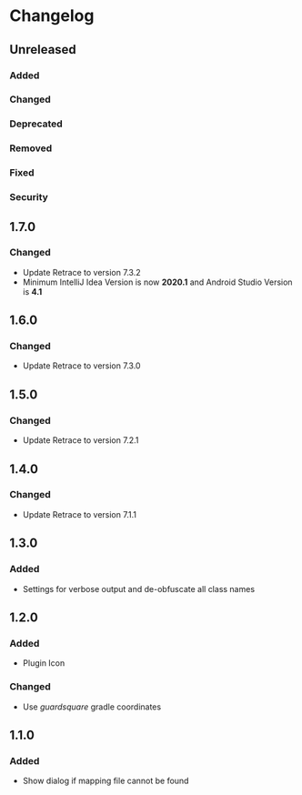 # Changelog

## Unreleased

### Added

### Changed

### Deprecated

### Removed

### Fixed

### Security

## 1.7.0

### Changed
- Update Retrace to version 7.3.2
- Minimum IntelliJ Idea Version is now **2020.1** and Android Studio Version is **4.1**

## 1.6.0

### Changed
- Update Retrace to version 7.3.0

## 1.5.0

### Changed
- Update Retrace to version 7.2.1

## 1.4.0

### Changed
- Update Retrace to version 7.1.1

## 1.3.0

### Added
- Settings for verbose output and de-obfuscate all class names

## 1.2.0

### Added
- Plugin Icon

### Changed
- Use _guardsquare_ gradle coordinates

## 1.1.0

### Added
- Show dialog if mapping file cannot be found
